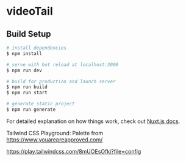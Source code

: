 # videoTail

## Build Setup

```bash
# install dependencies
$ npm install

# serve with hot reload at localhost:3000
$ npm run dev

# build for production and launch server
$ npm run build
$ npm run start

# generate static project
$ npm run generate
```

For detailed explanation on how things work, check out [Nuxt.js docs](https://nuxtjs.org).


Tailwind CSS Playground:
Palette from https://www.youarepreapproved.com/

https://play.tailwindcss.com/8mUOEsOfki?file=config
